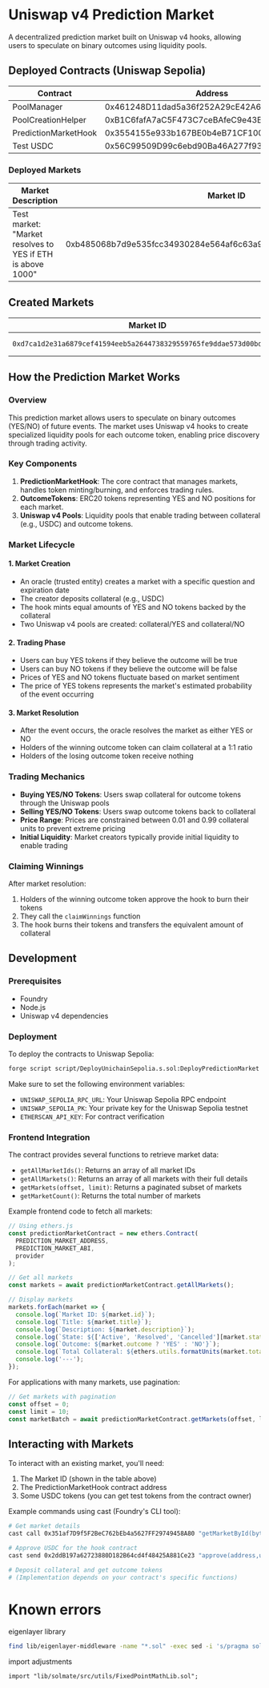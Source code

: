 # Uniswap v4 Prediction Market

A decentralized prediction market built on Uniswap v4 hooks, allowing users to speculate on binary outcomes using liquidity pools.

## Deployed Contracts (Uniswap Sepolia)

| Contract | Address |
|----------|---------|
| PoolManager | 0x461248D11dad5a36f252A29cE42A6513eAA1dB3e |
| PoolCreationHelper | 0xB1C6fafA7aC5F473C7ceBAfeC9e43EB19FB76891 |
| PredictionMarketHook | 0x3554155e933b167BE0b4eB71CF1008AEbd85ca80 |
| Test USDC | 0x56C99509D99c6ebd90Ba46A277f93611775Bd001 |

### Deployed Markets

| Market Description | Market ID |
|-------------------|-----------|
| Test market: "Market resolves to YES if ETH is above 1000" | 0xb485068b7d9e535fcc34930284e564af6c63a9bb08ef352c2aca4a7bae2175f5 |

## Created Markets

| Market ID | Description |
|-----------|-------------|
| `0xd7ca1d2e31a6879cef41594eeb5a2644738329559765fe9ddae573d00bdf4ac6` | First test market |

## How the Prediction Market Works

### Overview

This prediction market allows users to speculate on binary outcomes (YES/NO) of future events. The market uses Uniswap v4 hooks to create specialized liquidity pools for each outcome token, enabling price discovery through trading activity.

### Key Components

1. **PredictionMarketHook**: The core contract that manages markets, handles token minting/burning, and enforces trading rules.
2. **OutcomeTokens**: ERC20 tokens representing YES and NO positions for each market.
3. **Uniswap v4 Pools**: Liquidity pools that enable trading between collateral (e.g., USDC) and outcome tokens.

### Market Lifecycle

#### 1. Market Creation
- An oracle (trusted entity) creates a market with a specific question and expiration date
- The creator deposits collateral (e.g., USDC)
- The hook mints equal amounts of YES and NO tokens backed by the collateral
- Two Uniswap v4 pools are created: collateral/YES and collateral/NO

#### 2. Trading Phase
- Users can buy YES tokens if they believe the outcome will be true
- Users can buy NO tokens if they believe the outcome will be false
- Prices of YES and NO tokens fluctuate based on market sentiment
- The price of YES tokens represents the market's estimated probability of the event occurring

#### 3. Market Resolution
- After the event occurs, the oracle resolves the market as either YES or NO
- Holders of the winning outcome token can claim collateral at a 1:1 ratio
- Holders of the losing outcome token receive nothing

### Trading Mechanics

- **Buying YES/NO Tokens**: Users swap collateral for outcome tokens through the Uniswap pools
- **Selling YES/NO Tokens**: Users swap outcome tokens back to collateral
- **Price Range**: Prices are constrained between 0.01 and 0.99 collateral units to prevent extreme pricing
- **Initial Liquidity**: Market creators typically provide initial liquidity to enable trading

### Claiming Winnings

After market resolution:
1. Holders of the winning outcome token approve the hook to burn their tokens
2. They call the `claimWinnings` function
3. The hook burns their tokens and transfers the equivalent amount of collateral

## Development

### Prerequisites

- Foundry
- Node.js
- Uniswap v4 dependencies

### Deployment

To deploy the contracts to Uniswap Sepolia:

```bash
forge script script/DeployUnichainSepolia.s.sol:DeployPredictionMarket --rpc-url $UNISWAP_SEPOLIA_RPC_URL --broadcast --verify
```

Make sure to set the following environment variables:
- `UNISWAP_SEPOLIA_RPC_URL`: Your Uniswap Sepolia RPC endpoint
- `UNISWAP_SEPOLIA_PK`: Your private key for the Uniswap Sepolia testnet
- `ETHERSCAN_API_KEY`: For contract verification

### Frontend Integration

The contract provides several functions to retrieve market data:

- `getAllMarketIds()`: Returns an array of all market IDs
- `getAllMarkets()`: Returns an array of all markets with their full details
- `getMarkets(offset, limit)`: Returns a paginated subset of markets
- `getMarketCount()`: Returns the total number of markets

Example frontend code to fetch all markets:

```javascript
// Using ethers.js
const predictionMarketContract = new ethers.Contract(
  PREDICTION_MARKET_ADDRESS,
  PREDICTION_MARKET_ABI,
  provider
);

// Get all markets
const markets = await predictionMarketContract.getAllMarkets();

// Display markets
markets.forEach(market => {
  console.log(`Market ID: ${market.id}`);
  console.log(`Title: ${market.title}`);
  console.log(`Description: ${market.description}`);
  console.log(`State: ${['Active', 'Resolved', 'Cancelled'][market.state]}`);
  console.log(`Outcome: ${market.outcome ? 'YES' : 'NO'}`);
  console.log(`Total Collateral: ${ethers.utils.formatUnits(market.totalCollateral, 6)}`);
  console.log('---');
});
```

For applications with many markets, use pagination:

```javascript
// Get markets with pagination
const offset = 0;
const limit = 10;
const marketBatch = await predictionMarketContract.getMarkets(offset, limit);
```

## Interacting with Markets

To interact with an existing market, you'll need:

1. The Market ID (shown in the table above)
2. The PredictionMarketHook contract address
3. Some USDC tokens (you can get test tokens from the contract owner)

Example commands using cast (Foundry's CLI tool):

```bash
# Get market details
cast call 0x351af7D9f5F2BeC762bEb4a5627FF29749458A80 "getMarketById(bytes32)(tuple)" 0xd7ca1d2e31a6879cef41594eeb5a2644738329559765fe9ddae573d00bdf4ac6

# Approve USDC for the hook contract
cast send 0x2ddB197a62723880D182B64cd4f48425A881Ce23 "approve(address,uint256)" 0x351af7D9f5F2BeC762bEb4a5627FF29749458A80 1000000000 --private-key YOUR_PRIVATE_KEY

# Deposit collateral and get outcome tokens
# (Implementation depends on your contract's specific functions)
```

# Known errors

eigenlayer library 
```bash
find lib/eigenlayer-middleware -name "*.sol" -exec sed -i 's/pragma solidity \^0.8.27/pragma solidity ^0.8.26/g' {} \;
```

import adjustments
```solidity
import "lib/solmate/src/utils/FixedPointMathLib.sol";
```